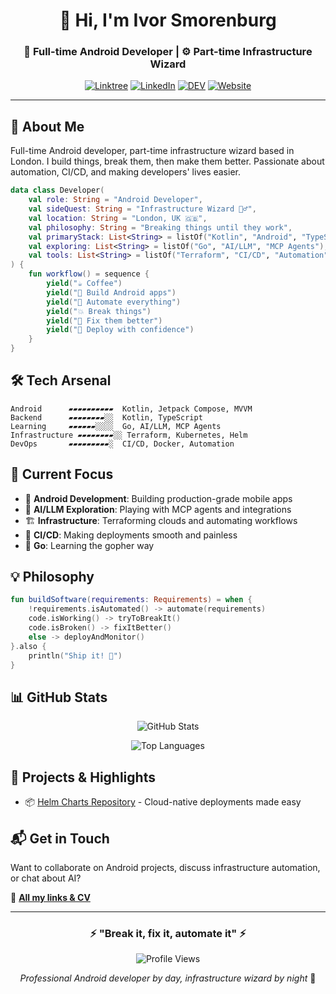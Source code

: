 <div align="center">

# 👋 Hi, I'm Ivor Smorenburg

### 🤖 Full-time Android Developer | ⚙️ Part-time Infrastructure Wizard

[![Linktree](https://img.shields.io/badge/Linktree-39E09B?style=for-the-badge&logo=linktree&logoColor=white)](https://linktr.ee/yourusername)
[![LinkedIn](https://img.shields.io/badge/LinkedIn-0077B5?style=for-the-badge&logo=linkedin&logoColor=white)](https://linkedin.com/in/ivorsmorenburg)
[![DEV](https://img.shields.io/badge/dev.to-0A0A0A?style=for-the-badge&logo=devdotto&logoColor=white)](https://dev.to/ivorsmorenburg)
[![Website](https://img.shields.io/badge/Website-FF5722?style=for-the-badge&logo=google-chrome&logoColor=white)](https://www.smorenburg.me)

</div>

---

## 🚀 About Me

Full-time Android developer, part-time infrastructure wizard based in London. I build things, break them, then make them better. Passionate about automation, CI/CD, and making developers' lives easier.
```kotlin
data class Developer(
    val role: String = "Android Developer",
    val sideQuest: String = "Infrastructure Wizard 🧙‍♂️",
    val location: String = "London, UK 🇬🇧",
    val philosophy: String = "Breaking things until they work",
    val primaryStack: List<String> = listOf("Kotlin", "Android", "TypeScript"),
    val exploring: List<String> = listOf("Go", "AI/LLM", "MCP Agents"),
    val tools: List<String> = listOf("Terraform", "CI/CD", "Automation")
) {
    fun workflow() = sequence {
        yield("☕ Coffee")
        yield("📱 Build Android apps")
        yield("🔧 Automate everything")
        yield("💥 Break things")
        yield("🔨 Fix them better")
        yield("🚀 Deploy with confidence")
    }
}
```

## 🛠️ Tech Arsenal
```text
Android      ▰▰▰▰▰▰▰▰▰▰  Kotlin, Jetpack Compose, MVVM
Backend      ▰▰▰▰▰▰▰▰░░  Kotlin, TypeScript
Learning     ▰▰▰▰▰▰░░░░  Go, AI/LLM, MCP Agents
Infrastructure ▰▰▰▰▰▰▰▰░░ Terraform, Kubernetes, Helm
DevOps       ▰▰▰▰▰▰▰▰▰░  CI/CD, Docker, Automation
```

## 🎯 Current Focus

- 📱 **Android Development**: Building production-grade mobile apps
- 🤖 **AI/LLM Exploration**: Playing with MCP agents and integrations
- 🏗️ **Infrastructure**: Terraforming clouds and automating workflows
- 🔄 **CI/CD**: Making deployments smooth and painless
- 🦫 **Go**: Learning the gopher way

## 💡 Philosophy
```kotlin
fun buildSoftware(requirements: Requirements) = when {
    !requirements.isAutomated() -> automate(requirements)
    code.isWorking() -> tryToBreakIt()
    code.isBroken() -> fixItBetter()
    else -> deployAndMonitor()
}.also { 
    println("Ship it! 🚀") 
}
```

## 📊 GitHub Stats

<div align="center">
  
![GitHub Stats](https://github-readme-stats.vercel.app/api?username=ivorsmorenburg&show_icons=true&theme=tokyonight&hide_border=true&include_all_commits=true)

![Top Languages](https://github-readme-stats.vercel.app/api/top-langs/?username=ivorsmorenburg&layout=compact&theme=tokyonight&hide_border=true)

</div>

## 🔗 Projects & Highlights

- 📦 [Helm Charts Repository](https://github.com/ivorsmorenburg/helm-charts) - Cloud-native deployments made easy

## 📬 Get in Touch

Want to collaborate on Android projects, discuss infrastructure automation, or chat about AI? 

🔗 **[All my links & CV](https://linktr.ee/yourusername)**

---

<div align="center">

### ⚡ "Break it, fix it, automate it" ⚡

![Profile Views](https://komarev.com/ghpvc/?username=ivorsmorenburg&color=blueviolet&style=flat-square)

*Professional Android developer by day, infrastructure wizard by night* 🌙

</div>

